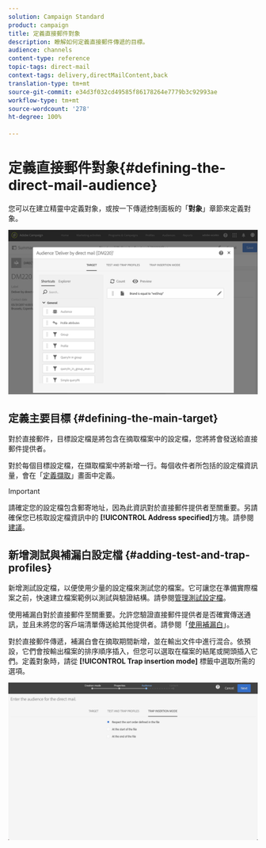 ```yaml
---
solution: Campaign Standard
product: campaign
title: 定義直接郵件對象
description: 瞭解如何定義直接郵件傳遞的目標。
audience: channels
content-type: reference
topic-tags: direct-mail
context-tags: delivery,directMailContent,back
translation-type: tm+mt
source-git-commit: e34d3f032cd49585f86178264e7779b3c92993ae
workflow-type: tm+mt
source-wordcount: '278'
ht-degree: 100%

---
```



# 定義直接郵件對象{#defining-the-direct-mail-audience}

您可以在建立精靈中定義對象，或按一下傳遞控制面板的「**對象**」章節來定義對象。

![](assets/direct_mail_15.png)

## 定義主要目標 {#defining-the-main-target}

對於直接郵件，目標設定檔是將包含在摘取檔案中的設定檔，您將將會發送給直接郵件提供者。

對於每個目標設定檔，在擷取檔案中將新增一行。每個收件者所包括的設定檔資訊量，會在「[定義擷取](../../channels/using/defining-the-direct-mail-content.md#defining-the-extraction)」畫面中定義。

>[!IMPORTANT]
>
>請確定您的設定檔包含郵寄地址，因為此資訊對於直接郵件提供者至關重要。另請確保您已核取設定檔資訊中的 **[!UICONTROL Address specified]**&#x200B;方塊。請參閱[建議](../../channels/using/about-direct-mail.md#recommendations)。

## 新增測試與補漏白設定檔 {#adding-test-and-trap-profiles}

新增測試設定檔，以便使用少量的設定檔來測試您的檔案。它可讓您在準備實際檔案之前，快速建立檔案範例以測試與驗證結構。請參閱[管理測試設定檔](../../audiences/using/managing-test-profiles.md)。

使用補漏白對於直接郵件至關重要。允許您驗證直接郵件提供者是否確實傳送通訊，並且未將您的客戶端清單傳送給其他提供者。請參閱「[使用補漏白](../../sending/using/using-traps.md)」。

對於直接郵件傳遞，補漏白會在摘取期間新增，並在輸出文件中進行混合。依預設，它們會按輸出檔案的排序順序插入，但您可以選取在檔案的結尾或開頭插入它們。定義對象時，請從 **[!UICONTROL Trap insertion mode]** 標籤中選取所需的選項。

![](assets/direct_mail_trap_insertion_mode.png)
